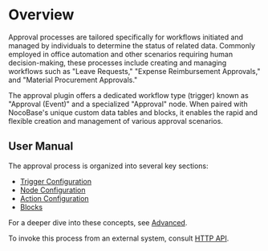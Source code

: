 # Overview

<PluginInfo commercial="true" name="workflow-approval" link="/handbook/workflow-approval"></PluginInfo>

Approval processes are tailored specifically for workflows initiated and managed by individuals to determine the status of related data. Commonly employed in office automation and other scenarios requiring human decision-making, these processes include creating and managing workflows such as "Leave Requests," "Expense Reimbursement Approvals," and "Material Procurement Approvals."

The approval plugin offers a dedicated workflow type (trigger) known as "Approval (Event)" and a specialized "Approval" node. When paired with NocoBase's unique custom data tables and blocks, it enables the rapid and flexible creation and management of various approval scenarios.

## User Manual

The approval process is organized into several key sections:

- [Trigger Configuration](./trigger.md)
- [Node Configuration](./node.md)
- [Action Configuration](./action.md)
- [Blocks](./block.md)

For a deeper dive into these concepts, see [Advanced](./advanced.md).

To invoke this process from an external system, consult [HTTP API](./http-api.md).
